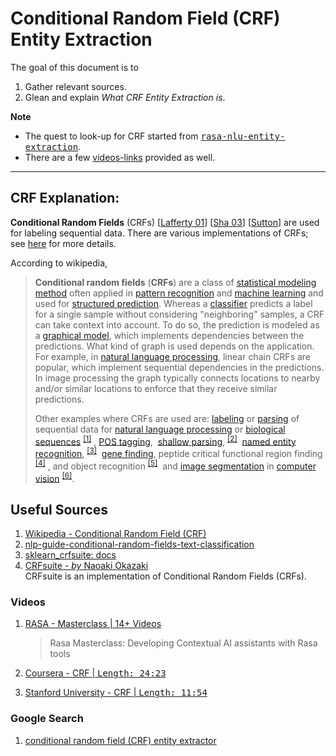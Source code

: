 # Conditional Random Field (CRF) Entity Extraction

The goal of this document is to

1. Gather relevant sources.
1. Glean and explain _What CRF Entity Extraction is_.

**Note**

+ The quest to look-up for CRF started from [<kbd>rasa-nlu-entity-extraction</kbd>][#rasa-nlu-entity-extraction]. 
+ There are a few [videos-links](#videos) provided as well.


---
## CRF Explanation:

**Conditional Random Fields** (CRFs) 
[[Lafferty 01][#Lafferty-01]] 
[[Sha 03][#Sha-03]] 
[[Sutton][#Sutton]] 
are used for labeling sequential data. There are various implementations of CRFs; see [here][#crfsuite] for more details.

According to wikipedia,
<!-------- wikipedia content asis --------->
>**Conditional random fields** (**CRFs**) are a class of [statistical modeling method](https://en.wikipedia.org/wiki/Statistical_model "Statistical model") often applied in [pattern recognition](https://en.wikipedia.org/wiki/Pattern_recognition "Pattern recognition") and [machine learning](https://en.wikipedia.org/wiki/Machine_learning "Machine learning") and used for [structured prediction](https://en.wikipedia.org/wiki/Structured_prediction "Structured prediction"). Whereas a [classifier](https://en.wikipedia.org/wiki/Statistical_classification "Statistical classification") predicts a label for a single sample without considering "neighboring" samples, a CRF can take context into account. To do so, the prediction is modeled as a [graphical model](https://en.wikipedia.org/wiki/Graphical_model "Graphical model"), which implements dependencies between the predictions. What kind of graph is used depends on the application. For example, in [natural language processing](https://en.wikipedia.org/wiki/Natural_language_processing "Natural language processing"), linear chain CRFs are popular, which implement sequential dependencies in the predictions. In image processing the graph typically connects locations to nearby and/or similar locations to enforce that they receive similar predictions.
>
>Other examples where CRFs are used are: [labeling](https://en.wikipedia.org/wiki/Sequence_labeling "Sequence labeling") or [parsing](https://en.wikipedia.org/wiki/Parsing "Parsing") of sequential data for [natural language processing](https://en.wikipedia.org/wiki/Natural_language_processing "Natural language processing") or [biological sequences](https://en.wikipedia.org/wiki/Bioinformatics "Bioinformatics")
<sup>[[1]](https://en.wikipedia.org/wiki/Conditional_random_field#cite_note-Laf:McC:Per01-1)</sup>
, [POS tagging](https://en.wikipedia.org/wiki/POS_tagging "POS tagging"), 
[shallow parsing](https://en.wikipedia.org/wiki/Shallow_parsing "Shallow parsing"),
<sup>[[2]](https://en.wikipedia.org/wiki/Conditional_random_field#cite_note-2)</sup> 
[named entity recognition](https://en.wikipedia.org/wiki/Named_entity_recognition "Named entity recognition"),
<sup>[[3]](https://en.wikipedia.org/wiki/Conditional_random_field#cite_note-3)</sup> 
[gene finding](https://en.wikipedia.org/wiki/Gene_prediction "Gene prediction"), peptide critical functional region finding
<sup>[[4]](https://en.wikipedia.org/wiki/Conditional_random_field#cite_note-4)</sup>
, and object recognition
<sup>[[5]](https://en.wikipedia.org/wiki/Conditional_random_field#cite_note-Rui:Gal:Gon15-5)</sup> 
and [image segmentation](https://en.wikipedia.org/wiki/Image_segmentation "Image segmentation") in [computer vision](https://en.wikipedia.org/wiki/Computer_vision "Computer vision")
<sup>[[6]](https://en.wikipedia.org/wiki/Conditional_random_field#cite_note-6)</sup>.

<!------- end of wikipedia content -------->

## Useful Sources

1. [Wikipedia - Conditional Random Field (CRF)][#crf-wikipedia]
1. [nlp-guide-conditional-random-fields-text-classification][#crf-analyticsvidhya]
1. [sklearn_crfsuite: docs][#sklearn-crfsuite-docs]
1. [CRFsuite - _by_ Naoaki Okazaki][#crfsuite]  
   CRFsuite is an implementation of Conditional Random Fields (CRFs).

### Videos

1. [RASA - Masterclass | 14+ Videos](https://www.youtube.com/playlist?list=PL75e0qA87dlHQny7z43NduZHPo6qd-cRc)
   >Rasa Masterclass: Developing Contextual AI assistants with Rasa tools
   
1. [Coursera - CRF | <kbd>Length: 24:23</kbd> ](https://www.coursera.org/lecture/language-processing/memms-crfs-and-other-sequential-models-for-named-entity-recognition-Ctjm2)

1. [Stanford University - CRF | <kbd>Length: 11:54</kbd> ](https://www.youtube.com/watch?v=rc3YDj5GiVM)

### Google Search

1. [conditional random field (CRF) entity extractor][#conditional-random-field-(CRF)-entity-extractor]

<!---------- References ------------>

[#rasa-nlu-entity-extraction]: https://rasa.com/docs/rasa/nlu/entity-extraction/#entity-extraction
[#crf-wikipedia]: https://en.wikipedia.org/wiki/Conditional_random_field 
[#crfsuite]: http://www.chokkan.org/software/crfsuite/
[#sklearn-crfsuite-docs]: https://sklearn-crfsuite.readthedocs.io/en/latest/tutorial.html
[#crf-analyticsvidhya]: https://www.analyticsvidhya.com/blog/2018/08/nlp-guide-conditional-random-fields-text-classification/
[#Lafferty-01]: http://www.chokkan.org/software/crfsuite/#idp8853501200
[#Sha-03]: http://www.chokkan.org/software/crfsuite/#idp8854546608
[#Sutton]: http://www.chokkan.org/software/crfsuite/#idp8854560656
[#conditional-random-field-(CRF)-entity-extractor]: https://www.google.com/search?q=conditional+random+field+(CRF)+entity+extractor&safe=off&sxsrf=ALeKk00N1rQ2iDGFZSwQDBeldyangWnlxQ:1583881908000&source=lnms&tbm=vid&sa=X&ved=2ahUKEwiX8Pfzg5HoAhWHPM0KHdlTCRwQ_AUoAnoECA0QBA&biw=1536&bih=722
